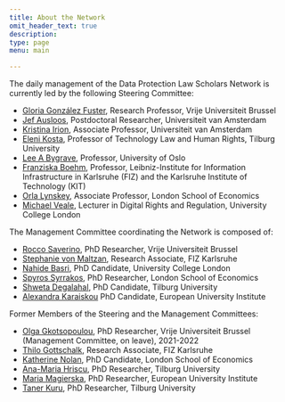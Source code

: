 ```yaml
---
title: About the Network
omit_header_text: true
description:
type: page
menu: main

---
```

The daily management of the Data Protection Law Scholars Network is currently led by the following Steering Committee:

- [Gloria González Fuster](https://glgonzalezfuster.blog/), Research Professor, Vrije Universiteit Brussel
- [Jef Ausloos](https://www.uva.nl/profiel/a/u/j.ausloos/j.ausloos.html), Postdoctoral Researcher, Universiteit van Amsterdam
- [Kristina Irion](https://www.uva.nl/en/profile/i/r/k.irion/k.irion.html), Associate Professor, Universiteit van Amsterdam
- [Eleni Kosta](https://www.elenikosta.eu/), Professor of Technology Law and Human Rights, Tilburg University
- [Lee A Bygrave](https://www.jus.uio.no/ifp/english/people/aca/lee/), Professor, University of Oslo
- [Franziska Boehm](https://www.fiz-karlsruhe.de/en/forschung/lebenslauf-prof-dr-franziska-boehm), Professor, Leibniz-Institute for Information Infrastructure in Karlsruhe (FIZ) and the Karlsruhe Institute of Technology (KIT)
- [Orla Lynskey](https://www.lse.ac.uk/law/people/academic-staff/orla-lynskey), Associate Professor, London School of Economics
- [Michael Veale](https://michae.lv), Lecturer in Digital Rights and Regulation, University College London

The Management Committee coordinating the Network is composed of:


- [Rocco Saverino](https://lsts.research.vub.be/rocco-saverino), PhD Researcher, Vrije Universiteit Brussel
- [Stephanie von Maltzan](https://www.fiz-karlsruhe.de/de/forschung/lebenslauf-und-publikationen-stephanie-von-maltzan), Research Associate, FIZ Karlsruhe
- [Nahide Basri](https://iris.ucl.ac.uk/iris/browse/profile?upi=NBASR47), PhD Candidate, University College London
- [Spyros Syrrakos](https://www.lse.ac.uk/law/people/phd/spyros-syrrakos), PhD Researcher, London School of Economics
- [Shweta Degalahal](https://research.tilburguniversity.edu/en/persons/shweta-degalahal), PhD Candidate, Tilburg University
- [Alexandra Karaiskou](https://www.eui.eu/people?id=alexandra-karaiskou) PhD Candidate, European University Institute

Former Members of the Steering and the Management Committees:

- [Olga Gkotsopoulou](https://lsts.research.vub.be/en/olga-gkotsopoulou), PhD Researcher, Vrije Universiteit Brussel (Management Committee, on leave), 2021-2022
- [Thilo Gottschalk](https://www.fiz-karlsruhe.de/index.php/en/forschung/lebenslauf-und-publikationen-thilo-gottschalk), Research Associate, FIZ Karlsruhe
- [Katherine Nolan](https://www.lse.ac.uk/law/people/phd/katherine-nolan), PhD Candidate, London School of Economics
- [Ana-Maria Hriscu](https://www.tilburguniversity.edu/staff/a-m-hriscu), PhD Researcher, Tilburg University
- [Maria Magierska](https://me.eui.eu/maria-magierska/), PhD Researcher, European University Institute
- [Taner Kuru](https://www.tilburguniversity.edu/staff/t-kuru), PhD Researcher, Tilburg University
